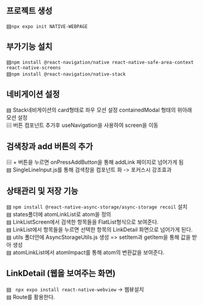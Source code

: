 ## 프로젝트 생성 

▤`npx expo init NATIVE-WEBPAGE` <br>

## 부가기능 설치 

▤`npm install @react-navigation/native react-native-safe-area-context react-native-screens`<br>
▤`npm install @react-navigation/native-stack`<br>

## 네비게이션 설정 

▤ Stack네비게이션의 card형태로 좌우 모션 설정 containedModal 형태의 위아래 모션 설정<br>
▤ 버튼 컴포넌트 추가후 useNavigation을 사용하여 screen을 이동<br>


## 검색창과 add 버튼의 추가 

▤ + 버튼을 누르면 onPressAddButton을 통해 addLink 페이지로 넘어가게 됨 <br>
▤ SingleLineInput.js를 통해 검색창을 컴포넌트 화 -> 포커스시 강조효과 <br>

## 상태관리 및 저장 기능 

▤ `npm install @react-native-async-storage/async-storage recoil` 설치 <br>
▤ states폴더에 atomLinkList로 atom을 정의 <br>
▤ LinkListScreen에서 검색한 항목들을 FlatList형식으로 보여준다.<br>
▤ LinkList에서 항목들을 누르면 선택한 항목의 LinkDetail 화면으로 넘어가게 된다.<br>
▤ utils 폴더안에 AsyncStorageUtils.js 생성 => setItem과 getItem을 통해 값을 받아 생성<br>
▤ atomLinkList에서 atomImpact를 통해 atom의 변환값을 보여준다.<br>

## LinkDetail (웹을 보여주는 화면)

 ▤  ` npx expo install react-native-webview` -> 웹뷰설치<br>
 ▤  Route를 활용한다. <br>

